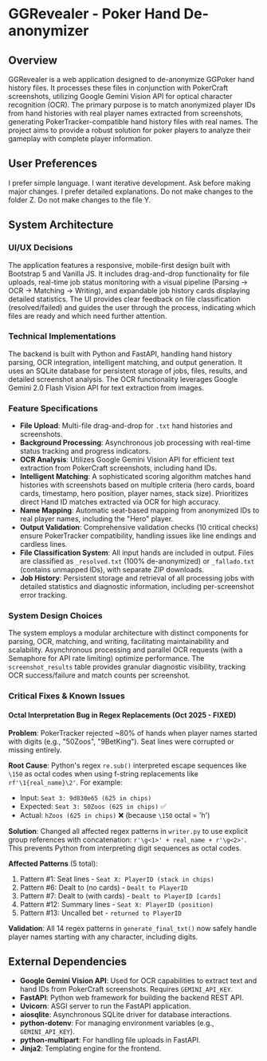 # GGRevealer - Poker Hand De-anonymizer

## Overview
GGRevealer is a web application designed to de-anonymize GGPoker hand history files. It processes these files in conjunction with PokerCraft screenshots, utilizing Google Gemini Vision API for optical character recognition (OCR). The primary purpose is to match anonymized player IDs from hand histories with real player names extracted from screenshots, generating PokerTracker-compatible hand history files with real names. The project aims to provide a robust solution for poker players to analyze their gameplay with complete player information.

## User Preferences
I prefer simple language. I want iterative development. Ask before making major changes. I prefer detailed explanations. Do not make changes to the folder Z. Do not make changes to the file Y.

## System Architecture

### UI/UX Decisions
The application features a responsive, mobile-first design built with Bootstrap 5 and Vanilla JS. It includes drag-and-drop functionality for file uploads, real-time job status monitoring with a visual pipeline (Parsing → OCR → Matching → Writing), and expandable job history cards displaying detailed statistics. The UI provides clear feedback on file classification (resolved/failed) and guides the user through the process, indicating which files are ready and which need further attention.

### Technical Implementations
The backend is built with Python and FastAPI, handling hand history parsing, OCR integration, intelligent matching, and output generation. It uses an SQLite database for persistent storage of jobs, files, results, and detailed screenshot analysis. The OCR functionality leverages Google Gemini 2.0 Flash Vision API for text extraction from images.

### Feature Specifications
- **File Upload**: Multi-file drag-and-drop for `.txt` hand histories and screenshots.
- **Background Processing**: Asynchronous job processing with real-time status tracking and progress indicators.
- **OCR Analysis**: Utilizes Google Gemini Vision API for efficient text extraction from PokerCraft screenshots, including hand IDs.
- **Intelligent Matching**: A sophisticated scoring algorithm matches hand histories with screenshots based on multiple criteria (hero cards, board cards, timestamp, hero position, player names, stack size). Prioritizes direct Hand ID matches extracted via OCR for high accuracy.
- **Name Mapping**: Automatic seat-based mapping from anonymized IDs to real player names, including the "Hero" player.
- **Output Validation**: Comprehensive validation checks (10 critical checks) ensure PokerTracker compatibility, handling issues like line endings and cardless lines.
- **File Classification System**: All input hands are included in output. Files are classified as `_resolved.txt` (100% de-anonymized) or `_fallado.txt` (contains unmapped IDs), with separate ZIP downloads.
- **Job History**: Persistent storage and retrieval of all processing jobs with detailed statistics and diagnostic information, including per-screenshot error tracking.

### System Design Choices
The system employs a modular architecture with distinct components for parsing, OCR, matching, and writing, facilitating maintainability and scalability. Asynchronous processing and parallel OCR requests (with a Semaphore for API rate limiting) optimize performance. The `screenshot_results` table provides granular diagnostic visibility, tracking OCR success/failure and match counts per screenshot.

### Critical Fixes & Known Issues

#### Octal Interpretation Bug in Regex Replacements (Oct 2025 - FIXED)
**Problem**: PokerTracker rejected ~80% of hands when player names started with digits (e.g., "50Zoos", "9BetKing"). Seat lines were corrupted or missing entirely.

**Root Cause**: Python's regex `re.sub()` interpreted escape sequences like `\150` as octal codes when using f-string replacements like `rf'\1{real_name}\2'`. For example:
- Input: `Seat 3: 9d830e65 (625 in chips)`
- Expected: `Seat 3: 50Zoos (625 in chips)` ✅
- Actual: `hZoos (625 in chips)` ❌ (because `\150` octal = 'h')

**Solution**: Changed all affected regex patterns in `writer.py` to use explicit group references with concatenation: `r'\g<1>' + real_name + r'\g<2>'`. This prevents Python from interpreting digit sequences as octal codes.

**Affected Patterns** (5 total):
1. Pattern #1: Seat lines - `Seat X: PlayerID (stack in chips)`
2. Pattern #6: Dealt to (no cards) - `Dealt to PlayerID`
3. Pattern #7: Dealt to (with cards) - `Dealt to PlayerID [cards]`
4. Pattern #12: Summary lines - `Seat X: PlayerID (position)`
5. Pattern #13: Uncalled bet - `returned to PlayerID`

**Validation**: All 14 regex patterns in `generate_final_txt()` now safely handle player names starting with any character, including digits.

## External Dependencies
- **Google Gemini Vision API**: Used for OCR capabilities to extract text and hand IDs from PokerCraft screenshots. Requires `GEMINI_API_KEY`.
- **FastAPI**: Python web framework for building the backend REST API.
- **Uvicorn**: ASGI server to run the FastAPI application.
- **aiosqlite**: Asynchronous SQLite driver for database interactions.
- **python-dotenv**: For managing environment variables (e.g., `GEMINI_API_KEY`).
- **python-multipart**: For handling file uploads in FastAPI.
- **Jinja2**: Templating engine for the frontend.